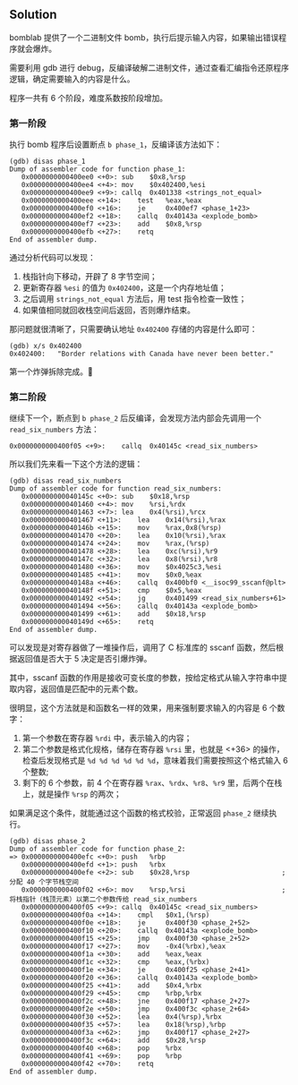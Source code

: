 ## Solution

bomblab 提供了一个二进制文件 bomb，执行后提示输入内容，如果输出错误程序就会爆炸。

需要利用 gdb 进行 debug，反编译破解二进制文件，通过查看汇编指令还原程序逻辑，确定需要输入的内容是什么。

程序一共有 6 个阶段，难度系数按阶段增加。

### 第一阶段

执行 bomb 程序后设置断点 `b phase_1`，反编译该方法如下：

```assemby
(gdb) disas phase_1
Dump of assembler code for function phase_1:
   0x0000000000400ee0 <+0>:	sub    $0x8,%rsp
   0x0000000000400ee4 <+4>:	mov    $0x402400,%esi
   0x0000000000400ee9 <+9>:	callq  0x401338 <strings_not_equal>
   0x0000000000400eee <+14>:	test   %eax,%eax
   0x0000000000400ef0 <+16>:	je     0x400ef7 <phase_1+23>
   0x0000000000400ef2 <+18>:	callq  0x40143a <explode_bomb>
   0x0000000000400ef7 <+23>:	add    $0x8,%rsp
   0x0000000000400efb <+27>:	retq   
End of assembler dump.
```

通过分析代码可以发现：

1. 栈指针向下移动，开辟了 8 字节空间；
2. 更新寄存器 `%esi` 的值为 `0x402400`，这是一个内存地址值；
3. 之后调用 `strings_not_equal` 方法后，用 test 指令检查一致性；
4. 如果值相同就回收栈空间后返回，否则爆炸结束。

那问题就很清晰了，只需要确认地址 `0x402400` 存储的内容是什么即可：

```assembly
(gdb) x/s 0x402400
0x402400:	"Border relations with Canada have never been better."
```

第一个炸弹拆除完成。🎉

### 第二阶段

继续下一个，断点到 `b phase_2` 后反编译，会发现方法内部会先调用一个 `read_six_numbers` 方法：

```assembly
0x0000000000400f05 <+9>:	callq  0x40145c <read_six_numbers>
```
所以我们先来看一下这个方法的逻辑：

```assembly
(gdb) disas read_six_numbers
Dump of assembler code for function read_six_numbers:
   0x000000000040145c <+0>:	sub    $0x18,%rsp
   0x0000000000401460 <+4>:	mov    %rsi,%rdx
   0x0000000000401463 <+7>:	lea    0x4(%rsi),%rcx
   0x0000000000401467 <+11>:	lea    0x14(%rsi),%rax
   0x000000000040146b <+15>:	mov    %rax,0x8(%rsp)
   0x0000000000401470 <+20>:	lea    0x10(%rsi),%rax
   0x0000000000401474 <+24>:	mov    %rax,(%rsp)
   0x0000000000401478 <+28>:	lea    0xc(%rsi),%r9
   0x000000000040147c <+32>:	lea    0x8(%rsi),%r8
   0x0000000000401480 <+36>:	mov    $0x4025c3,%esi
   0x0000000000401485 <+41>:	mov    $0x0,%eax
   0x000000000040148a <+46>:	callq  0x400bf0 <__isoc99_sscanf@plt>
   0x000000000040148f <+51>:	cmp    $0x5,%eax
   0x0000000000401492 <+54>:	jg     0x401499 <read_six_numbers+61>
   0x0000000000401494 <+56>:	callq  0x40143a <explode_bomb>
   0x0000000000401499 <+61>:	add    $0x18,%rsp
   0x000000000040149d <+65>:	retq   
End of assembler dump.
```

可以发现是对寄存器做了一堆操作后，调用了 C 标准库的 sscanf 函数，然后根据返回值是否大于 5 决定是否引爆炸弹。

其中，sscanf 函数的作用是接收可变长度的参数，按给定格式从输入字符串中提取内容，返回值是匹配中的元素个数。

很明显，这个方法就是和函数名一样的效果，用来强制要求输入的内容是 6 个数字：

1. 第一个参数在寄存器 `%rdi` 中，表示输入的内容；
2. 第二个参数是格式化规格，储存在寄存器 `%rsi` 里，也就是 <+36> 的操作，检查后发现格式是 `%d %d %d %d %d %d`，意味着我们需要按照这个格式输入 6 个整数;
3. 剩下的 6 个参数，前 4 个在寄存器 `%rax`、`%rdx`、`%r8`、`%r9` 里，后两个在栈上，就是操作 `%rsp` 的两次；

如果满足这个条件，就能通过这个函数的格式校验，正常返回 `phase_2` 继续执行。

```assembly
(gdb) disas phase_2
Dump of assembler code for function phase_2:
=> 0x0000000000400efc <+0>:	push   %rbp                             
   0x0000000000400efd <+1>:	push   %rbx
   0x0000000000400efe <+2>:	sub    $0x28,%rsp                       ; 分配 40 个字节栈空间
   0x0000000000400f02 <+6>:	mov    %rsp,%rsi                        ; 将栈指针（栈顶元素）以第二个参数传给 read_six_numbers 
   0x0000000000400f05 <+9>:	callq  0x40145c <read_six_numbers>
   0x0000000000400f0a <+14>:	cmpl   $0x1,(%rsp)
   0x0000000000400f0e <+18>:	je     0x400f30 <phase_2+52>
   0x0000000000400f10 <+20>:	callq  0x40143a <explode_bomb>
   0x0000000000400f15 <+25>:	jmp    0x400f30 <phase_2+52>
   0x0000000000400f17 <+27>:	mov    -0x4(%rbx),%eax
   0x0000000000400f1a <+30>:	add    %eax,%eax
   0x0000000000400f1c <+32>:	cmp    %eax,(%rbx)
   0x0000000000400f1e <+34>:	je     0x400f25 <phase_2+41>
   0x0000000000400f20 <+36>:	callq  0x40143a <explode_bomb>
   0x0000000000400f25 <+41>:	add    $0x4,%rbx
   0x0000000000400f29 <+45>:	cmp    %rbp,%rbx
   0x0000000000400f2c <+48>:	jne    0x400f17 <phase_2+27>
   0x0000000000400f2e <+50>:	jmp    0x400f3c <phase_2+64>
   0x0000000000400f30 <+52>:	lea    0x4(%rsp),%rbx
   0x0000000000400f35 <+57>:	lea    0x18(%rsp),%rbp
   0x0000000000400f3a <+62>:	jmp    0x400f17 <phase_2+27>
   0x0000000000400f3c <+64>:	add    $0x28,%rsp
   0x0000000000400f40 <+68>:	pop    %rbx
   0x0000000000400f41 <+69>:	pop    %rbp
   0x0000000000400f42 <+70>:	retq   
End of assembler dump.
```